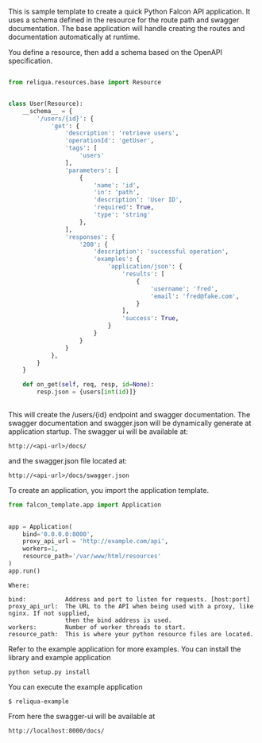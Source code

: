This is sample template to create a quick Python Falcon API application. It uses a schema defined in the resource for the route path and swagger documentation. The base application will handle creating the routes and documentation automatically at runtime.

You define a resource, then add a schema based on the OpenAPI specification.

```python

from reliqua.resources.base import Resource


class User(Resource):
    __schema__ = {
        '/users/{id}': {
            'get': {
                'description': 'retrieve users',
                'operationId': 'getUser',
                'tags': [
                    'users'
                ],
                'parameters': [
                    {
                        'name': 'id',
                        'in': 'path',
                        'description': 'User ID',
                        'required': True,
                        'type': 'string'
                    },
                ],
                'responses': {
                    '200': {
                        'description': 'successful operation',
                        'examples': {
                            'application/json': {
                                'results': [
                                    {
                                        'username': 'fred',
                                        'email': 'fred@fake.com',
                                    }
                                ],
                                'success': True,
                            }
                        }
                    }
                }
            },
        }
    }

    def on_get(self, req, resp, id=None):
        resp.json = {users[int(id)]}
        
```

This will create the /users/{id} endpoint and swagger documentation. The swagger documentation and swagger.json will be dynamically generate at application startup. The swagger ui will be available at:

```
http://<api-url>/docs/
```

and the swagger.json file located at:

```
http://<api-url>/docs/swagger.json
```

To create an application, you import the application template.

```python
from falcon_template.app import Application

    
app = Application(
    bind='0.0.0.0:8000',
    proxy_api_url = 'http://example.com/api',
    workers=1,
    resource_path='/var/www/html/resources'
)
app.run()
```

```
Where:

bind:           Address and port to listen for requests. [host:port]
proxy_api_url:  The URL to the API when being used with a proxy, like nginx. If not supplied,
                then the bind address is used.
workers:        Number of worker threads to start.
resource_path:  This is where your python resource files are located.
```

Refer to the example application for more examples. You can install the library and example application

```
python setup.py install
```

You can execute the example application

```
$ reliqua-example 
```

From here the swagger-ui will be available at

````
http://localhost:8000/docs/
````

